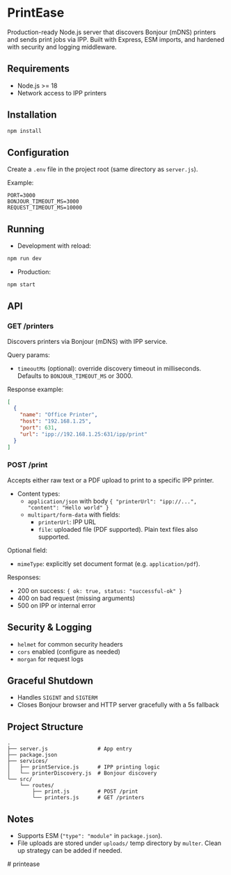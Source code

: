 # PrintEase

Production-ready Node.js server that discovers Bonjour (mDNS) printers and sends print jobs via IPP. Built with Express, ESM imports, and hardened with security and logging middleware.

## Requirements
- Node.js >= 18
- Network access to IPP printers

## Installation
```bash
npm install
```

## Configuration
Create a `.env` file in the project root (same directory as `server.js`).

Example:
```env
PORT=3000
BONJOUR_TIMEOUT_MS=3000
REQUEST_TIMEOUT_MS=10000
```

## Running
- Development with reload:
```bash
npm run dev
```
- Production:
```bash
npm start
```

## API

### GET /printers
Discovers printers via Bonjour (mDNS) with IPP service.

Query params:
- `timeoutMs` (optional): override discovery timeout in milliseconds. Defaults to `BONJOUR_TIMEOUT_MS` or 3000.

Response example:
```json
[
  {
    "name": "Office Printer",
    "host": "192.168.1.25",
    "port": 631,
    "url": "ipp://192.168.1.25:631/ipp/print"
  }
]
```

### POST /print
Accepts either raw text or a PDF upload to print to a specific IPP printer.

- Content types:
  - `application/json` with body `{ "printerUrl": "ipp://...", "content": "Hello world" }`
  - `multipart/form-data` with fields:
    - `printerUrl`: IPP URL
    - `file`: uploaded file (PDF supported). Plain text files also supported.

Optional field:
- `mimeType`: explicitly set document format (e.g. `application/pdf`).

Responses:
- 200 on success: `{ ok: true, status: "successful-ok" }`
- 400 on bad request (missing arguments)
- 500 on IPP or internal error

## Security & Logging
- `helmet` for common security headers
- `cors` enabled (configure as needed)
- `morgan` for request logs

## Graceful Shutdown
- Handles `SIGINT` and `SIGTERM`
- Closes Bonjour browser and HTTP server gracefully with a 5s fallback

## Project Structure
```
.
├── server.js                # App entry
├── package.json
├── services/
│   ├── printService.js      # IPP printing logic
│   └── printerDiscovery.js  # Bonjour discovery
└── src/
    └── routes/
        ├── print.js         # POST /print
        └── printers.js      # GET /printers
```

## Notes
- Supports ESM (`"type": "module"` in `package.json`).
- File uploads are stored under `uploads/` temp directory by `multer`. Clean up strategy can be added if needed.

#   p r i n t e a s e  
 